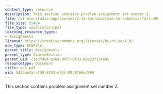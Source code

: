 ```yaml
---
content_type: resource
description: This section contains problem assignment set number 2.
file: /ol-ocw-studio-app/courses/2-12-introduction-to-robotics-fall-2005/5d2aae2aaf588293e35c09c0166e3969_ps2.pdf
file_size: 55424
file_type: application/pdf
learning_resource_types:
- Assignments
license: https://creativecommons.org/licenses/by-nc-sa/4.0/
ocw_type: OCWFile
parent_title: Assignments
parent_type: CourseSection
parent_uid: c1b3f464-e564-d4f7-8f33-88e237134695
resourcetype: Document
title: ps2.pdf
uid: 5d2aae2a-af58-8293-e35c-09c0166e3969
---
```

This section contains problem assignment set number 2.